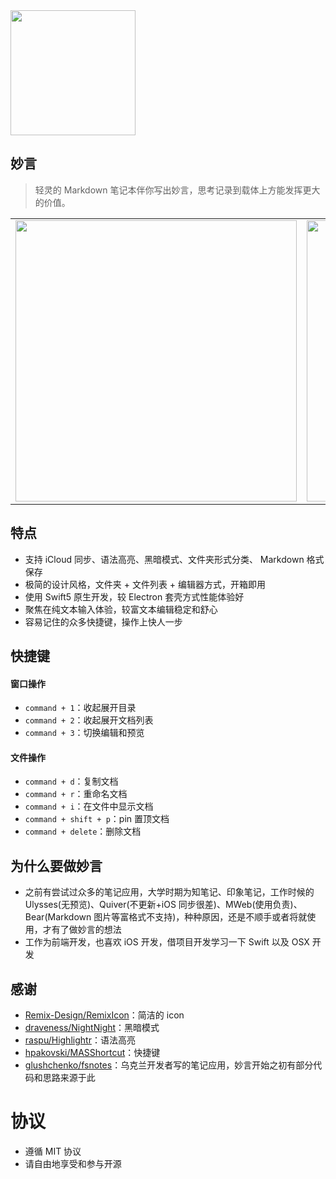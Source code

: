 
<img src=https://qpluspicture.oss-cn-beijing.aliyuncs.com/DlvpN4/logo.png width=200  />

## 妙言

> 轻灵的 Markdown 笔记本伴你写出妙言，思考记录到载体上方能发挥更大的价值。

 <table><tr><td><img src="https://qpluspicture.oss-cn-beijing.aliyuncs.com/eUISWe/iShot2020-05-2511.03.23.png" width="450"></td><td><img src="https://qpluspicture.oss-cn-beijing.aliyuncs.com/UfHXnW/iShot2020-05-2511.02.25.png" width="450"></td></tr></table>

## 特点

- 支持 iCloud 同步、语法高亮、黑暗模式、文件夹形式分类、 Markdown 格式保存
- 极简的设计风格，文件夹 + 文件列表 + 编辑器方式，开箱即用
- 使用 Swift5 原生开发，较 Electron 套壳方式性能体验好
- 聚焦在纯文本输入体验，较富文本编辑稳定和舒心
- 容易记住的众多快捷键，操作上快人一步

## 快捷键
#### 窗口操作
- `command + 1`：收起展开目录
- `command + 2`：收起展开文档列表
- `command + 3`：切换编辑和预览

#### 文件操作
- `command + d`：复制文档
- `command + r`：重命名文档
- `command + i`：在文件中显示文档
- `command + shift + p`：pin 置顶文档
- `command + delete`：删除文档


## 为什么要做妙言

- 之前有尝试过众多的笔记应用，大学时期为知笔记、印象笔记，工作时候的 Ulysses(无预览)、Quiver(不更新+iOS 同步很差)、MWeb(使用负责)、Bear(Markdown 图片等富格式不支持)，种种原因，还是不顺手或者将就使用，才有了做妙言的想法
- 工作为前端开发，也喜欢 iOS 开发，借项目开发学习一下 Swift 以及 OSX 开发

## 感谢

- [Remix-Design/RemixIcon](https://github.com/Remix-Design/RemixIcon)：简洁的 icon
- [draveness/NightNight](https://github.com/draveness/NightNight)：黑暗模式
- [raspu/Highlightr](https://github.com/raspu/Highlightr)：语法高亮
- [hpakovski/MASShortcut](https://github.com/shpakovski/MASShortcut)：快捷键
- [glushchenko/fsnotes](https://github.com/glushchenko/fsnotes)：乌克兰开发者写的笔记应用，妙言开始之初有部分代码和思路来源于此

# 协议

- 遵循 MIT 协议
- 请自由地享受和参与开源


